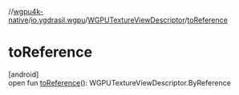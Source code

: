 //[wgpu4k-native](../../../index.md)/[io.ygdrasil.wgpu](../index.md)/[WGPUTextureViewDescriptor](index.md)/[toReference](to-reference.md)

# toReference

[android]\
open fun [toReference](to-reference.md)(): WGPUTextureViewDescriptor.ByReference